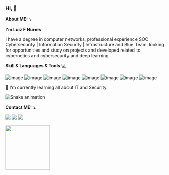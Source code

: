 ### Hi, 👋

<!--

**Luizfsn/luizfsn** is a ✨ _special_ ✨ repository because its `README.md` (this file) appears on your GitHub profile.

**About ME**

**I'm Luiz F Nunes**

I have a degree in computer networks looking for opportunities and collaboration in projects related to cybernetics and cybersecurity and deep learning.

**Skill & Languages & Tools** 💻

🇧🇷  Information Security | Cybersecurity | Analyst SOC | Defense-in-depth | Cyber Security News | Blue Team | Infrastructure | Hacking | Deaf Mentor  🇧🇷



📕 I'm currently learning all about IT and Security.


![YOUR github stats](https://github-readme-stats.vercel.app/api?username=luizfsn)
 
**Social Network**


[<img src="https://img.shields.io/badge/GitHub-%2312100E.svg?&style=for-the-badge&logo=GitHub&logoColor=white" />](https://github.com/Luizfsn/luizfsn/)
[<img src="https://img.shields.io/badge/Linkedin-%230077B5.svg?&style=for-the-badge&logo=Linkedin&logoColor=white" />](https://www.linkedin.com/in/luizfsn/) [<img src = "https://img.shields.io/badge/Instagram-%23E4405F.svg?&style=for-the-badge&logo=@Instagram&logoColor=white">](https://www.instagram.com/luizf_sn/) 
          

-->

**About ME:** ⤵️

**I'm Luiz F Nunes**

I have a degree in computer networks, professional experience SOC Cybersecurity | Information Security | Infrastructure and Blue Team, looking for opportunities and study on projects and developed related to cybernetics and cybersecurity and deep learning.

**Skill & Languages & Tools** 💻


![image](https://user-images.githubusercontent.com/41551654/209852911-a0c1b121-f9b7-4bd1-bd1f-7ef21c27b179.png)
![image](https://user-images.githubusercontent.com/41551654/209852927-75c41265-7c1a-4287-a515-1454054ca1a4.png)
![image](https://user-images.githubusercontent.com/41551654/209852946-786f3b87-bcd7-4a02-a9a6-8d51642d70fa.png)
![image](https://user-images.githubusercontent.com/41551654/209852969-56d42645-411a-4a29-9673-20c436f10500.png)
![image](https://user-images.githubusercontent.com/41551654/209852998-87f163fe-47ad-4950-98b8-09d7fe1421c2.png)
![image](https://user-images.githubusercontent.com/41551654/209853032-ca78b413-de71-4e43-932d-64e359e23682.png)
![image](https://user-images.githubusercontent.com/41551654/209853038-6b65f6a5-1d74-4fb5-a11a-4b65b3819ef3.png)
![image](https://user-images.githubusercontent.com/41551654/209853055-de751838-b107-41bc-8547-e8c3d133d3fb.png)


📕 I'm currently learning all about IT and Security.


![Snake animation](https://github.com/Luizfsn/luizfsn/blob/output/github-contribution-grid-snake.svg)


**Contact ME: ⤵️** 

[<img src="https://img.shields.io/badge/luizfsn-%2312100E.svg?&style=for-the-badge&logo=github&logoColor=white" />](https://github.com/Luizfsn/luizfsn/)
[<img src="https://img.shields.io/badge/luizfsn-%230077B5.svg?&style=for-the-badge&logo=linkedin&logoColor=white" />](https://www.linkedin.com/in/luizfsn/) [<img src = "https://img.shields.io/badge/@luizf_sn-%23E4405F.svg?&style=for-the-badge&logo=instagram&logoColor=white">](https://www.instagram.com/luizf_sn/) 


<div>
<a href="https://github.com/Luizfsn">
<img height="140em" src="https://github-readme-stats.vercel.app/api?username=luizfsn&show_icons=true&theme=dark&include_all_commits=true&count_private=true"/>
</div>

